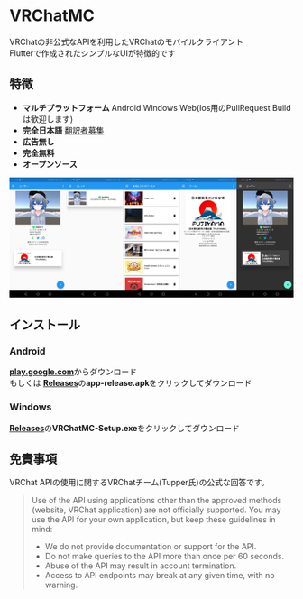 # VRChatMC

VRChatの非公式なAPIを利用したVRChatのモバイルクライアント<br>
Flutterで作成されたシンプルなUIが特徴的です<br>

## 特徴
- **マルチプラットフォーム**  Android Windows Web(Ios用のPullRequest Buildは歓迎します)
- **完全日本語**  [翻訳者募集](https://github.com/fa0311/vrchat_mobile_client/discussions/23)
- **広告無し**
- **完全無料**
- **オープンソース**

<img width="20%" src="docs/img/screenshots1.jpg"><img width="20%" src="docs/img/screenshots2.jpg"><img width="20%" src="docs/img/screenshots3.jpg"><img width="20%" src="docs/img/screenshots4.jpg"><img width="20%" src="docs/img/screenshots5.jpg">

## インストール
### Android
[**play.google.com**](https://play.google.com/store/apps/details?id=com.yuki0311.vrchat_mobile_client)からダウンロード<br>
もしくは
[**Releases**](https://github.com/fa0311/vrchat_mobile_client/releases)の**app-release.apk**をクリックしてダウンロード
### Windows
[**Releases**](https://github.com/fa0311/vrchat_mobile_client/releases)の**VRChatMC-Setup.exe**をクリックしてダウンロード

## 免責事項
VRChat APIの使用に関するVRChatチーム(Tupper氏)の公式な回答です。

> Use of the API using applications other than the approved methods (website, VRChat application) are not officially supported. You may use the API for your own application, but keep these guidelines in mind:
> - We do not provide documentation or support for the API.
> - Do not make queries to the API more than once per 60 seconds.
> - Abuse of the API may result in account termination.
> - Access to API endpoints may break at any given time, with no warning.